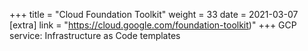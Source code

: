 +++
title = "Cloud Foundation Toolkit"
weight = 33
date = 2021-03-07
[extra]
link = "https://cloud.google.com/foundation-toolkit)"
+++
GCP service: Infrastructure as Code templates

